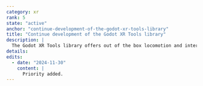 ```yaml
---
category: xr
rank: 5
state: "active"
anchor: "continue-development-of-the-godot-xr-tools-library"
title: "Continue development of the Godot XR Tools library"
description: |
  The Godot XR Tools library offers out of the box locomotion and interaction solutions built on top of Godot's core functionality. We intend to continue developing these tools.
details:
edits:
  - date: "2024-11-30"
    content: |
      Priority added.
---
```

